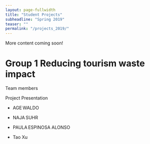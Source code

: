 ```yaml
---
layout: page-fullwidth
title: "Student Projects"
subheadline: "Spring 2019"
teaser: ""
permalink: "/projects_2019/"
---
```




More content coming soon!
# Group 1 Reducing tourism waste impact
<div class="medium-panel">
Team members

Project Presentation
</div>
  
* AGE WALDO 

* NAJA SUHR 

* PAULA ESPINOSA ALONSO
* Tao Xu 



